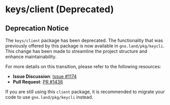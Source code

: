 # keys/client (Deprecated)

## Deprecation Notice

The `keys/client` package has been deprecated. The functionality that was previously offered by this package is now available in `gno.land/pkg/keycli`. This change has been made to streamline the project structure and enhance maintainability.

For more details on this transition, please refer to the following resources:
- **Issue Discussion**: [Issue #1174](https://github.com/gnolang/gno/issues/1174)
- **Pull Request**: [PR #1438](https://github.com/gnolang/gno/pull/1438)

If you are still using this `client` package, it is recommended to migrate your code to use `gno.land/pkg/keycli` instead.

